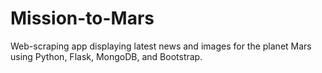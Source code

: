 # Mission-to-Mars

Web-scraping app displaying latest news and images for the planet Mars using Python, Flask, MongoDB, and Bootstrap.
